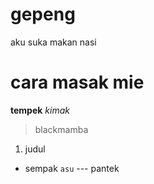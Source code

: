 # gepeng
aku suka makan nasi
# cara masak mie
**tempek**
*kimak*
> blackmamba
1. judul
- sempak
	`asu`
--- pantek
